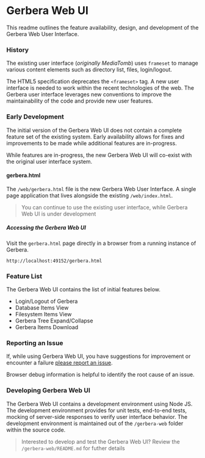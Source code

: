 # Gerbera Web UI

This readme outlines the feature availability, design, and development 
of the Gerbera Web User Interface.

### History

The existing user interface (_originally MediaTomb_) uses `frameset` to
manage various content elements such as directory list, files, login/logout.

The HTML5 specification deprecates the `<frameset>` tag.  A new user interface
is needed to work within the recent technologies of the web.  The Gerbera
user interface leverages new conventions to improve the maintainability of the
code and provide new user features.

### Early Development

The initial version of the Gerbera Web UI does not contain a complete feature
set of the existing system.  Early availability allows for fixes and improvements to
be made while additional features are in-progress.

While features are in-progress, the new Gerbera Web UI will co-exist with the original user interface system.

#### gerbera.html

The `/web/gerbera.html` file is the new Gerbera Web User Interface.  A single page application
that lives alongside the existing `/web/index.html`.  

> You can continue to use the existing user interface, while Gerbera Web UI is under development

##### Accessing the Gerbera Web UI

Visit the `gerbera.html` page directly in a browser from a running instance of Gerbera.

```
http://localhost:49152/gerbera.html
```

### Feature List

The Gerbera Web UI contains the list of initial features below.

- Login/Logout of Gerbera
- Database Items View
- Filesystem Items View
- Gerbera Tree Expand/Collapse
- Gerbera Items Download


### Reporting an Issue

If, while using Gerbera Web UI, you have suggestions for improvement
or encounter a failure [please report an issue](https://github.com/v00d00/gerbera/issues).

Browser debug information is helpful to identify the root cause of an issue.


### Developing Gerbera Web UI

The Gerbera Web UI contains a development environment using Node JS.  The development environment
provides for unit tests, end-to-end tests, mocking of server-side responses to verify user interface
behavior.  The development environment is maintained out of the `/gerbera-web` folder within the source code.

> Interested to develop and test the Gerbera Web UI? Review the `/gerbera-web/README.md` for futher details